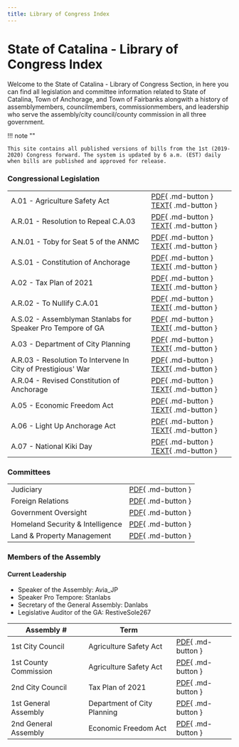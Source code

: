 ```yaml
---
title: Library of Congress Index
---
```

# State of Catalina - Library of Congress Index
Welcome to the State of Catalina - Library of Congress Section, in here you can find all legislation and committee information related to State of Catalina, Town of Anchorage, and Town of Fairbanks alongwith a history of assemblymembers, councilmembers, commissionmembers, and leadership who serve the assembly/city council/county commission in all three government.

!!! note ""

    This site contains all published versions of bills from the 1st (2019-2020) Congress forward. The system is updated by 6 a.m. (EST) daily when bills are published and approved for release.

### Congressional Legislation
|                                                              |                       |
| -------------------------------------------------------------|-----------------------|
| A.01 - Agriculture Safety Act                                |[PDF](#){ .md-button } [TEXT](#){ .md-button } |
| A.R.01 - Resolution to Repeal C.A.03                         |[PDF](#){ .md-button } [TEXT](#){ .md-button } |
| A.N.01 - Toby for Seat 5 of the ANMC                         |[PDF](#){ .md-button } [TEXT](#){ .md-button } |
| A.S.01 - Constitution of Anchorage                           |[PDF](#){ .md-button } [TEXT](#){ .md-button } |
| A.02 - Tax Plan of 2021                                      |[PDF](#){ .md-button } [TEXT](#){ .md-button } |
| A.R.02 - To Nullify C.A.01                                   |[PDF](#){ .md-button } [TEXT](#){ .md-button } |
| A.S.02 - Assemblyman Stanlabs for Speaker Pro Tempore of GA  |[PDF](#){ .md-button } [TEXT](#){ .md-button } |
| A.03 - Department of City Planning                           |[PDF](#){ .md-button } [TEXT](#){ .md-button } |
| A.R.03 - Resolution To Intervene In City of Prestigious' War |[PDF](#){ .md-button } [TEXT](#){ .md-button } |
| A.R.04 - Revised Constitution of Anchorage                   |[PDF](#){ .md-button } [TEXT](#){ .md-button } |
| A.05 - Economic Freedom Act                                  |[PDF](#){ .md-button } [TEXT](#){ .md-button } |
| A.06 - Light Up Anchorage Act                                |[PDF](#){ .md-button } [TEXT](#){ .md-button } |
| A.07 - National Kiki Day                                     |[PDF](#){ .md-button } [TEXT](#){ .md-button } |

### Committees
|                                        |                       |
| ---------------------------------------|-----------------------|
| Judiciary                              |[PDF](#){ .md-button } |
| Foreign Relations                      |[PDF](#){ .md-button } |
| Government Oversight                   |[PDF](#){ .md-button } |
| Homeland Security & Intelligence       |[PDF](#){ .md-button } |
| Land & Property Management             |[PDF](#){ .md-button } |


### Members of the Assembly
#### Current Leadership
- Speaker of the Assembly: Avia_JP
- Speaker Pro Tempore: Stanlabs
- Secretary of the General Assembly: Danlabs
- Legislative Auditor of the GA: RestiveSole267

| Assembly #               | Term                        |                       |
| ------------------------ | ----------------------------|-----------------------|
| 1st City Council         | Agriculture Safety Act      |[PDF](#){ .md-button } |
| 1st County Commission    | Agriculture Safety Act      |[PDF](#){ .md-button } |
| 2nd City Council         | Tax Plan of 2021            |[PDF](#){ .md-button } |
| 1st General Assembly     | Department of City Planning |[PDF](#){ .md-button } |
| 2nd General Assembly     | Economic Freedom Act        |[PDF](#){ .md-button } |
